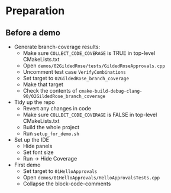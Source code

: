 # Preparation

## Before a demo

* Generate branch-coverage results:
    * Make sure `COLLECT_CODE_COVERAGE` is TRUE in top-level CMakeLists.txt
    * Open `demos/02GildedRose/tests/GildedRoseApprovals.cpp`
    * Uncomment test case `VerifyCombinations`
    * Set target to `02GildedRose_branch_coverage`
    * Make that target
    * Check the contents of `cmake-build-debug-clang-90/02GildedRose_branch_coverage`
* Tidy up the repo
    * Revert any changes in code
    * Make sure `COLLECT_CODE_COVERAGE` is FALSE in top-level CMakeLists.txt
    * Build the whole project
    * Run `setup_for_demo.sh`
* Set up the IDE
    * Hide panels
    * Set font size
    * Run -> Hide Coverage
* First demo
    * Set target to `01HelloApprovals`
    * Open `demos/01HelloApprovals/HelloApprovalsTests.cpp`
    * Collapse the block-code-comments
